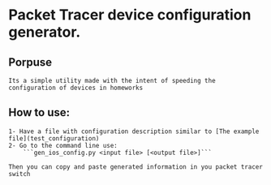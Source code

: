# Packet Tracer device configuration generator.

## Porpuse
    Its a simple utility made with the intent of speeding the configuration of devices in homeworks

## How to use:
    1- Have a file with configuration description similar to [The example file](test_configuration)
    2- Go to the command line use:
        ```gen_ios_config.py <input file> [<output file>]```
    
    Then you can copy and paste generated information in you packet tracer switch


